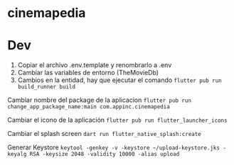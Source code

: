 # cinemapedia

# Dev

1. Copiar el archivo .env.template y renombrarlo a .env
2. Cambiar las variables de entorno (TheMovieDb)
3. Cambios en la entidad, hay que ejecutar el comando
``
flutter pub run build_runner build
``

Cambiar nombre del package de la aplicacion
``
flutter pub run change_app_package_name:main com.appinc.cinemapedia
``

Cambiar el icono de la aplicación
``
flutter pub run flutter_launcher_icons
``

Cambiar el splash screen
``
dart run flutter_native_splash:create
``

Generar Keystore
``
keytool -genkey -v -keystore ~/upload-keystore.jks -keyalg RSA -keysize 2048 -validity 10000 -alias upload
``

